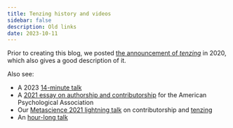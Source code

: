 ```yaml
---
title: Tenzing history and videos
sidebar: false
description: Old links
date: 2023-10-11
---
```


Prior to creating this blog, we posted [the announcement of _tenzing_](https://medium.com/@alexholcombe/announcing-tenzing-ceca6789d88c) in 2020, which also gives a good description of it.

Also see:

*  A 2023 [14-minute talk](https://www.youtube.com/watch?v=EI3gCGvmzVU)
*  A [2021 essay on authorship and contributorship]([url](https://www.apa.org/pubs/journals/resources/publishing-tips/giving-credit)) for the American Psychological Association
*  Our [Metascience 2021 lightning talk]([url](https://www.youtube.com/watch?v=z7gt3O3jKmQ)) on contributorship and [tenzing](tenzing.club)
*  An [hour-long talk](https://www.youtube.com/watch?v=NRnobtTPOKY)
